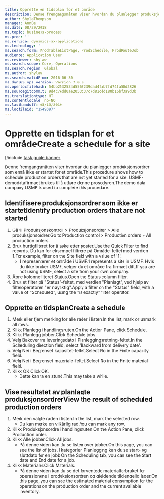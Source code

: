 ```yaml
---
title: Opprette en tidsplan for et område
description: Denne fremgangsmåten viser hvordan du planlegger produksjonsordrer som ennå ikke er startet for et område.
author: ShylaThompson
manager: AnnBe
ms.date: 08/29/2018
ms.topic: business-process
ms.prod: ''
ms.service: dynamics-ax-applications
ms.technology: ''
ms.search.form: ProdTableListPage, ProdSchedule, ProdRouteJob
audience: Application User
ms.reviewer: shylaw
ms.search.scope: Core, Operations
ms.search.region: Global
ms.author: shylaw
ms.search.validFrom: 2016-06-30
ms.dyn365.ops.version: Version 7.0.0
ms.openlocfilehash: 54bb2532534d5567239dad4fab7fd74fa50d2826
ms.sourcegitcommit: 9d4c7edd0ae2053c37c7d81cdd180b16bf3a9d3b
ms.translationtype: HT
ms.contentlocale: nb-NO
ms.lasthandoff: 05/15/2019
ms.locfileid: "1549397"
---
```

# <a name="create-a-schedule-for-a-site"></a><span data-ttu-id="57d64-103">Opprette en tidsplan for et område</span><span class="sxs-lookup"><span data-stu-id="57d64-103">Create a schedule for a site</span></span>

[!include [task guide banner](../../includes/task-guide-banner.md)]

<span data-ttu-id="57d64-104">Denne fremgangsmåten viser hvordan du planlegger produksjonsordrer som ennå ikke er startet for et område.</span><span class="sxs-lookup"><span data-stu-id="57d64-104">This procedure shows how to schedule production orders that are not yet started for a site.</span></span>  <span data-ttu-id="57d64-105">USMF-demodatafirmaet brukes til å utføre denne prosedyren.</span><span class="sxs-lookup"><span data-stu-id="57d64-105">The demo data company USMF is used to complete this procedure.</span></span>


## <a name="identify-production-orders-that-are-not-started"></a><span data-ttu-id="57d64-106">Identifisere produksjonsordrer som ikke er startet</span><span class="sxs-lookup"><span data-stu-id="57d64-106">Identify production orders that are not started</span></span>
1. <span data-ttu-id="57d64-107">Gå til Produksjonskontroll > Produksjonsordrer > Alle produksjonsordrer.</span><span class="sxs-lookup"><span data-stu-id="57d64-107">Go to Production control > Production orders > All production orders.</span></span>
2. <span data-ttu-id="57d64-108">Bruk hurtigfilteret for å søke etter poster.</span><span class="sxs-lookup"><span data-stu-id="57d64-108">Use the Quick Filter to find records.</span></span> <span data-ttu-id="57d64-109">Du kan for eksempel filtrere på Område-feltet med verdien 1.</span><span class="sxs-lookup"><span data-stu-id="57d64-109">For example, filter on the Site field with a value of '1'.</span></span>
    * <span data-ttu-id="57d64-110">1 representerer et område i USMF.</span><span class="sxs-lookup"><span data-stu-id="57d64-110">1 represents a site in USMF.</span></span> <span data-ttu-id="57d64-111">Hvis du ikke bruker USMF, velger du et område fra firmaet ditt.</span><span class="sxs-lookup"><span data-stu-id="57d64-111">If you are not using USMF, select a site from your own company.</span></span>  
3. <span data-ttu-id="57d64-112">Åpne kolonnefilteret Status.</span><span class="sxs-lookup"><span data-stu-id="57d64-112">Open the Status column filter.</span></span>
4. <span data-ttu-id="57d64-113">Bruk et filter på "Status"-feltet, med verdien "Planlagt", ved hjelp av filteroperatoren "er nøyaktig".</span><span class="sxs-lookup"><span data-stu-id="57d64-113">Apply a filter on the "Status" field, with a value of "Scheduled", using the "is exactly" filter operator.</span></span>

## <a name="create-a-schedule"></a><span data-ttu-id="57d64-114">Opprette en tidsplan</span><span class="sxs-lookup"><span data-stu-id="57d64-114">Create a schedule</span></span>
1. <span data-ttu-id="57d64-115">Merk eller fjern merking for alle rader i listen.</span><span class="sxs-lookup"><span data-stu-id="57d64-115">In the list, mark or unmark all rows.</span></span>
2. <span data-ttu-id="57d64-116">Klikk Planlegg i handlingsruten.</span><span class="sxs-lookup"><span data-stu-id="57d64-116">On the Action Pane, click Schedule.</span></span>
3. <span data-ttu-id="57d64-117">Klikk Planlegg jobber.</span><span class="sxs-lookup"><span data-stu-id="57d64-117">Click Schedule jobs.</span></span>
4. <span data-ttu-id="57d64-118">Velg Bakover fra leveringsdato i Planleggingsretning-feltet.</span><span class="sxs-lookup"><span data-stu-id="57d64-118">In the Scheduling direction field, select 'Backward from delivery date'.</span></span>
5. <span data-ttu-id="57d64-119">Velg Nei i Begrenset kapasitet-feltet.</span><span class="sxs-lookup"><span data-stu-id="57d64-119">Select No in the Finite capacity field.</span></span>
6. <span data-ttu-id="57d64-120">Velg Nei i Begrenset materiale-feltet.</span><span class="sxs-lookup"><span data-stu-id="57d64-120">Select No in the Finite material field.</span></span>
7. <span data-ttu-id="57d64-121">Klikk OK.</span><span class="sxs-lookup"><span data-stu-id="57d64-121">Click OK.</span></span>
    * <span data-ttu-id="57d64-122">Dette kan ta en stund.</span><span class="sxs-lookup"><span data-stu-id="57d64-122">This may take a while.</span></span>  

## <a name="view-the-result-of-scheduled-production-orders"></a><span data-ttu-id="57d64-123">Vise resultatet av planlagte produksjonsordrer</span><span class="sxs-lookup"><span data-stu-id="57d64-123">View the result of scheduled production orders</span></span>
1. <span data-ttu-id="57d64-124">Merk den valgte raden i listen.</span><span class="sxs-lookup"><span data-stu-id="57d64-124">In the list, mark the selected row.</span></span>
    * <span data-ttu-id="57d64-125">Du kan merke en vilkårlig rad.</span><span class="sxs-lookup"><span data-stu-id="57d64-125">You can mark any row.</span></span>  
2. <span data-ttu-id="57d64-126">Klikk Produksjonsordre i handlingsruten.</span><span class="sxs-lookup"><span data-stu-id="57d64-126">On the Action Pane, click Production order.</span></span>
3. <span data-ttu-id="57d64-127">Klikk Alle jobber.</span><span class="sxs-lookup"><span data-stu-id="57d64-127">Click All jobs.</span></span>
    * <span data-ttu-id="57d64-128">På denne siden kan du se listen over jobber.</span><span class="sxs-lookup"><span data-stu-id="57d64-128">On this page, you can see the list of jobs.</span></span> <span data-ttu-id="57d64-129">I kategorien Planlegging kan du se start- og sluttdato for en jobb.</span><span class="sxs-lookup"><span data-stu-id="57d64-129">On the Scheduling tab, you can see the Start date and End date for a job.</span></span>  
4. <span data-ttu-id="57d64-130">Klikk Materialer.</span><span class="sxs-lookup"><span data-stu-id="57d64-130">Click Materials.</span></span>
    * <span data-ttu-id="57d64-131">På denne siden kan du se det forventede materialforbruket for operasjonene i produksjonsordren og gjeldende tilgjengelig lager.</span><span class="sxs-lookup"><span data-stu-id="57d64-131">On this page, you can see the estimated material consumption for the operations on the production order and the current available inventory.</span></span>  

